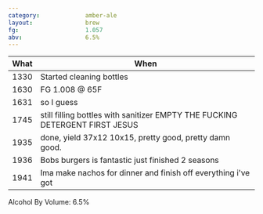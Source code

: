 ```yaml
---
category:             amber-ale
layout:               brew
fg:                   1.057
abv:                  6.5%
---
```


What|When
----|----
1330|Started cleaning bottles
1630|FG 1.008 @ 65F
1631|so I guess
1745|still filling bottles with sanitizer EMPTY THE FUCKING DETERGENT FIRST JESUS
1935|done, yield 37x12 10x15, pretty good, pretty damn good.
1936|Bobs burgers is fantastic just finished 2 seasons
1941|Ima make nachos for dinner and finish off everything i've got


Alcohol By Volume: 6.5%
